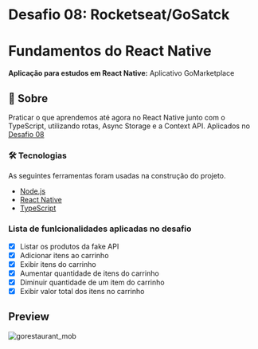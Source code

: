 # Desafio 08: Rocketseat/GoSatck

# Fundamentos do React Native
<p alin="center"><b>Aplicação para estudos em React Native:</b> Aplicativo GoMarketplace</p>

## 🚀 Sobre
Praticar o que aprendemos até agora no React Native junto com o TypeScript, utilizando rotas, Async Storage e a Context API. Aplicados no [Desafio 08](https://github.com/rocketseat-education/bootcamp-gostack-desafios/tree/master/desafio-fundamentos-react-native)


### 🛠 Tecnologias
As seguintes ferramentas foram usadas na construção do projeto.
 
- [Node.js](https://nodejs.org/en/)
- [React Native](https://reactnative.dev/)
- [TypeScript](https://www.typescriptlang.org/)

### Lista de funlcionalidades aplicadas no desafio
- [x] Listar os produtos da fake API
- [x] Adicionar itens ao carrinho
- [x] Exibir itens do carrinho
- [x] Aumentar quantidade de itens do carrinho
- [x] Diminuir quantidade de um item do carrinho
- [x] Exibir valor total dos itens no carrinho

## Preview
![gorestaurant_mob](https://user-images.githubusercontent.com/26713717/90682134-e79c9280-e23a-11ea-86c1-ec92c221527c.png)
